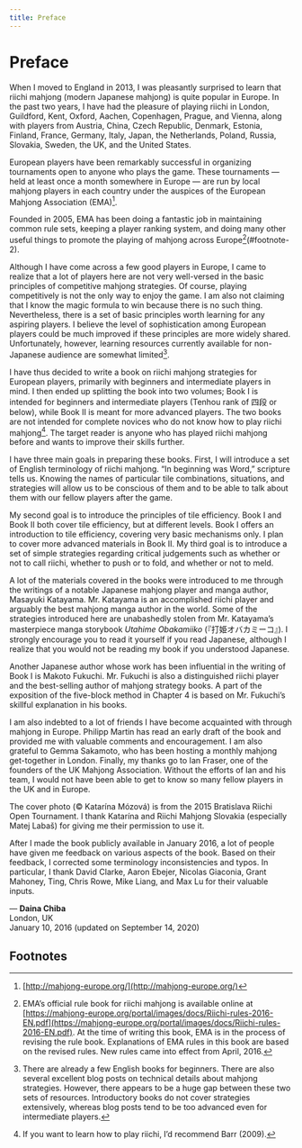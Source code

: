 ```yaml
---
title: Preface
---
```


# Preface

When I moved to England in 2013, I was pleasantly surprised to learn that riichi mahjong (modern Japanese mahjong) is quite popular in Europe. In the past two years, I have had the pleasure of playing riichi in London, Guildford, Kent, Oxford, Aachen, Copenhagen, Prague, and Vienna, along with players from Austria, China, Czech Republic, Denmark, Estonia, Finland, France, Germany, Italy, Japan, the Netherlands, Poland, Russia, Slovakia, Sweden, the UK, and the United States.

European players have been remarkably successful in organizing tournaments open to anyone who plays the game. These tournaments — held at least once a month somewhere in Europe — are run by local mahjong players in each country under the auspices of the European Mahjong Association (EMA)[^1].

Founded in 2005, EMA has been doing a fantastic job in maintaining common rule sets, keeping a player ranking system, and doing many other useful things to promote the playing of mahjong across Europe[^2](#footnote-2).

Although I have come across a few good players in Europe, I came to realize that a lot of players here are not very well-versed in the basic principles of competitive mahjong strategies. Of course, playing competitively is not the only way to enjoy the game. I am also not claiming that I know the magic formula to win because there is no such thing. Nevertheless, there is a set of basic principles worth learning for any aspiring players. I believe the level of sophistication among European players could be much improved if these principles are more widely shared. Unfortunately, however, learning resources currently available for non-Japanese audience are somewhat limited[^3].

I have thus decided to write a book on riichi mahjong strategies for European players, primarily with beginners and intermediate players in mind. I then ended up splitting the book into two volumes; Book I is intended for beginners and intermediate players (Tenhou rank of 四段 or below), while Book II is meant for more advanced players. The two books are not intended for complete novices who do not know how to play riichi mahjong[^4]. The target reader is anyone who has played riichi mahjong before and wants to improve their skills further.

I have three main goals in preparing these books. First, I will introduce a set of English terminology of riichi mahjong. “In beginning was Word,” scripture tells us. Knowing the names of particular tile combinations, situations, and strategies will allow us to be conscious of them and to be able to talk about them with our fellow players after the game.

My second goal is to introduce the principles of tile efficiency. Book I and Book II both cover tile efficiency, but at different levels. Book I offers an introduction to tile efficiency, covering very basic mechanisms only. I plan to cover more advanced materials in Book II. My third goal is to introduce a set of simple strategies regarding critical judgements such as whether or not to call riichi, whether to push or to fold, and whether or not to meld.

A lot of the materials covered in the books were introduced to me through the writings of a notable Japanese mahjong player and manga author, Masayuki Katayama. Mr. Katayama is an accomplished riichi player and arguably the best mahjong manga author in the world. Some of the strategies introduced here are unabashedly stolen from Mr. Katayama’s masterpiece manga storybook *Utahime Obakamiiko* (『打姫オバカミーコ』). I strongly encourage you to read it yourself if you read Japanese, although I realize that you would not be reading my book if you understood Japanese.

Another Japanese author whose work has been influential in the writing of Book I is Makoto Fukuchi. Mr. Fukuchi is also a distinguished riichi player and the best-selling author of mahjong strategy books. A part of the exposition of the five-block method in Chapter 4 is based on Mr. Fukuchi’s skillful explanation in his books.

I am also indebted to a lot of friends I have become acquainted with through mahjong in Europe. Philipp Martin has read an early draft of the book and provided me with valuable comments and encouragement. I am also grateful to Gemma Sakamoto, who has been hosting a monthly mahjong get-together in London. Finally, my thanks go to Ian Fraser, one of the founders of the UK Mahjong Association. Without the efforts of Ian and his team, I would not have been able to get to know so many fellow players in the UK and in Europe.

The cover photo (© Katarína Mózová) is from the 2015 Bratislava Riichi Open Tournament. I thank Katarína and Riichi Mahjong Slovakia (especially Matej Labaš) for giving me their permission to use it.


After I made the book publicly available in January 2016, a lot of people have given me feedback on various aspects of the book. Based on their feedback, I corrected some terminology inconsistencies and typos. In particular, I thank David Clarke, Aaron Ebejer, Nicolas Giaconia, Grant Mahoney, Ting, Chris Rowe, Mike Liang, and Max Lu for their valuable inputs.

— **Daina Chiba**  
London, UK  
January 10, 2016 (updated on September 14, 2020)

## Footnotes

[^1]: [http://mahjong-europe.org/](http://mahjong-europe.org/)

[^2]: EMA’s official rule book for riichi mahjong is available online at [https://mahjong-europe.org/portal/images/docs/Riichi-rules-2016-EN.pdf](https://mahjong-europe.org/portal/images/docs/Riichi-rules-2016-EN.pdf). At the time of writing this book, EMA is in the process of revising the rule book. Explanations of EMA rules in this book are based on the revised rules. New rules came into effect from April, 2016.

[^3]: There are already a few English books for beginners. There are also several excellent blog posts on technical details about mahjong strategies. However, there appears to be a huge gap between these two sets of resources. Introductory books do not cover strategies extensively, whereas blog posts tend to be too advanced even for intermediate players.

[^4]: If you want to learn how to play riichi, I’d recommend Barr (2009).
